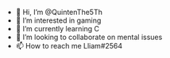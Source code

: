 - 👋 Hi, I’m @QuintenThe5Th
- 👀 I’m interested in gaming
- 🌱 I’m currently learning C
- 💞️ I’m looking to collaborate on mental issues
- 📫 How to reach me Lliam#2564

<!---
QuintenThe5Th/QuintenThe5Th is a ✨ special ✨ repository because its `README.md` (this file) appears on your GitHub profile.
You can click the Preview link to take a look at your changes.
--->
